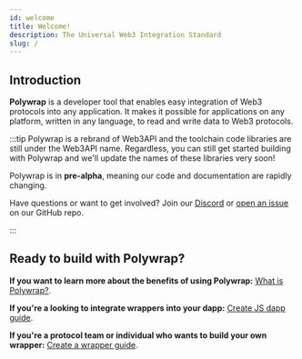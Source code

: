 ```yaml
---
id: welcome
title: Welcome!
description: The Universal Web3 Integration Standard
slug: /
---
```


## Introduction

**Polywrap** is a developer tool that enables easy integration of Web3 protocols into any application. It makes it possible for applications on any platform, written in any language, to read and write data to Web3 protocols.

:::tip
Polywrap is a rebrand of Web3API and the toolchain code libraries are still under the Web3API name. Regardless, you can still get started building with Polywrap and we'll update the names of these libraries very soon!

Polywrap is in **pre-alpha**, meaning our code and documentation are rapidly changing.

Have questions or want to get involved? Join our [Discord](https://discord.com/invite/Z5m88a5qWu) or [open an issue](https://github.com/Web3-API/monorepo/issues) on our GitHub repo.

:::

## Ready to build with Polywrap?

**If you want to learn more about the benefits of using Polywrap:** [What is Polywrap?](/whatis).

**If you're a looking to integrate wrappers into your dapp:** [Create JS dapp guide](guides/create-js-dapp/01).

**If you're a protocol team or individual who wants to build your own wrapper:** [Create a wrapper guide](guides/create-as-wrapper/pt1).

<!-- **Or try out our SimpleStorage demo!** [SimpleStorage dapp](demos/simplestorage-eth). -->
